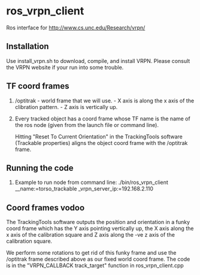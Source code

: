 ros_vrpn_client
===============

Ros interface for http://www.cs.unc.edu/Research/vrpn/

Installation
------------
Use install_vrpn.sh to download, compile, and install VRPN.
Please consult the VRPN website if your run into some trouble.



TF coord frames
----------------

1. /optitrak 
        - world frame that we will use.
        - X axis is along the x axis of the clibration pattern.
        - Z axis is vertically up.

2. Every tracked object has a coord frame whose TF name is the name of
   the ros node (given from the launch file or command line).

   Hitting "Reset To Current Orientation" in the TrackingTools
   software (Trackable properties) aligns the object coord frame with
   the /optitrak frame.

Running the code
----------------

1. Example to run node from command line:
     ./bin/ros_vrpn_client __name:=torso_trackable _vrpn_server_ip:=192.168.2.110


Coord frames vodoo
------------------
The TrackingTools software outputs the position and orientation in a
funky coord frame which has the Y axis pointing vertically up, the X
axis along the x axis of the calibration square and Z axis along the
-ve z axis of the calibration square.

We perform some rotations to get rid of this funky frame and use the
/optitrak frame described above as our fixed world coord frame. The
code is in the "VRPN_CALLBACK track_target" function in
ros_vrpn_client.cpp


